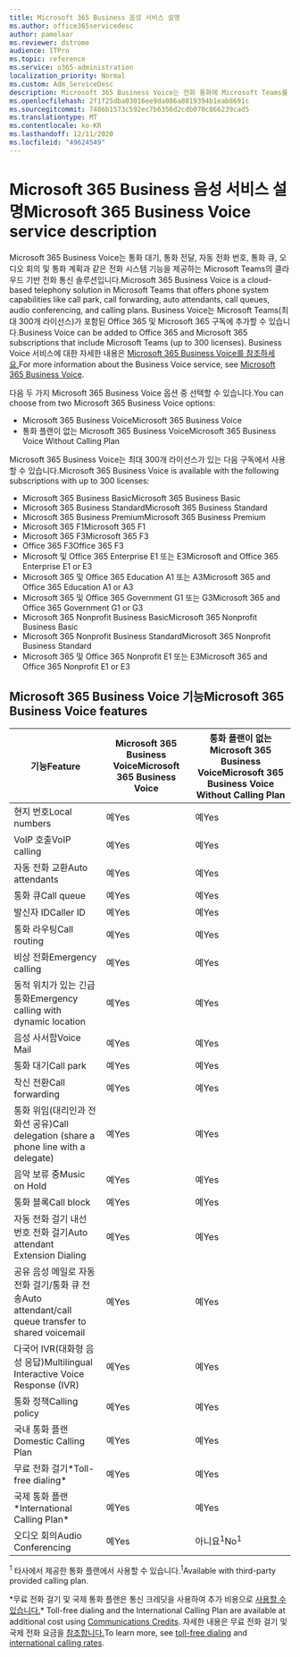 ```yaml
---
title: Microsoft 365 Business 음성 서비스 설명
ms.author: office365servicedesc
author: pamelaar
ms.reviewer: dstrome
audience: ITPro
ms.topic: reference
ms.service: o365-administration
localization_priority: Normal
ms.custom: Adm_ServiceDesc
description: Microsoft 365 Business Voice는 전화 통화에 Microsoft Teams를 사용할 수 있는 추가 기능 서비스입니다. 이는 전화 시스템, 국내 통화 플랜, SMS 및 오디오 회의를 결합합니다.
ms.openlocfilehash: 2f1f25dba03016ee9da086a8819394b1eab8691c
ms.sourcegitcommit: 7486b1573c592ec7b6356d2cdb070c866239cad5
ms.translationtype: MT
ms.contentlocale: ko-KR
ms.lasthandoff: 12/11/2020
ms.locfileid: "49624549"
---
```

# <a name="microsoft-365-business-voice-service-description"></a><span data-ttu-id="57707-104">Microsoft 365 Business 음성 서비스 설명</span><span class="sxs-lookup"><span data-stu-id="57707-104">Microsoft 365 Business Voice service description</span></span>

<span data-ttu-id="57707-105">Microsoft 365 Business Voice는 통화 대기, 통화 전달, 자동 전화 번호, 통화 큐, 오디오 회의 및 통화 계획과 같은 전화 시스템 기능을 제공하는 Microsoft Teams의 클라우드 기반 전화 통신 솔루션입니다.</span><span class="sxs-lookup"><span data-stu-id="57707-105">Microsoft 365 Business Voice is a cloud-based telephony solution in Microsoft Teams that offers phone system capabilities like call park, call forwarding, auto attendants, call queues, audio conferencing, and calling plans.</span></span> <span data-ttu-id="57707-106">Business Voice는 Microsoft Teams(최대 300개 라이선스)가 포함된 Office 365 및 Microsoft 365 구독에 추가할 수 있습니다.</span><span class="sxs-lookup"><span data-stu-id="57707-106">Business Voice can be added to Office 365 and Microsoft 365 subscriptions that include Microsoft Teams (up to 300 licenses).</span></span> <span data-ttu-id="57707-107">Business Voice 서비스에 대한 자세한 내용은 [Microsoft 365 Business Voice를 참조하세요.](https://docs.microsoft.com/MicrosoftTeams/business-voice/whats-business-voice)</span><span class="sxs-lookup"><span data-stu-id="57707-107">For more information about the Business Voice service, see [Microsoft 365 Business Voice](https://docs.microsoft.com/MicrosoftTeams/business-voice/whats-business-voice).</span></span>

<span data-ttu-id="57707-108">다음 두 가지 Microsoft 365 Business Voice 옵션 중 선택할 수 있습니다.</span><span class="sxs-lookup"><span data-stu-id="57707-108">You can choose from two Microsoft 365 Business Voice options:</span></span>

- <span data-ttu-id="57707-109">Microsoft 365 Business Voice</span><span class="sxs-lookup"><span data-stu-id="57707-109">Microsoft 365 Business Voice</span></span>
- <span data-ttu-id="57707-110">통화 플랜이 없는 Microsoft 365 Business Voice</span><span class="sxs-lookup"><span data-stu-id="57707-110">Microsoft 365 Business Voice Without Calling Plan</span></span>

<span data-ttu-id="57707-111">Microsoft 365 Business Voice는 최대 300개 라이선스가 있는 다음 구독에서 사용할 수 있습니다.</span><span class="sxs-lookup"><span data-stu-id="57707-111">Microsoft 365 Business Voice is available with the following subscriptions with up to 300 licenses:</span></span>

- <span data-ttu-id="57707-112">Microsoft 365 Business Basic</span><span class="sxs-lookup"><span data-stu-id="57707-112">Microsoft 365 Business Basic</span></span>
- <span data-ttu-id="57707-113">Microsoft 365 Business Standard</span><span class="sxs-lookup"><span data-stu-id="57707-113">Microsoft 365 Business Standard</span></span>
- <span data-ttu-id="57707-114">Microsoft 365 Business Premium</span><span class="sxs-lookup"><span data-stu-id="57707-114">Microsoft 365 Business Premium</span></span>
- <span data-ttu-id="57707-115">Microsoft 365 F1</span><span class="sxs-lookup"><span data-stu-id="57707-115">Microsoft 365 F1</span></span>
- <span data-ttu-id="57707-116">Microsoft 365 F3</span><span class="sxs-lookup"><span data-stu-id="57707-116">Microsoft 365 F3</span></span>
- <span data-ttu-id="57707-117">Office 365 F3</span><span class="sxs-lookup"><span data-stu-id="57707-117">Office 365 F3</span></span>
- <span data-ttu-id="57707-118">Microsoft 및 Office 365 Enterprise E1 또는 E3</span><span class="sxs-lookup"><span data-stu-id="57707-118">Microsoft and Office 365 Enterprise E1 or E3</span></span>
- <span data-ttu-id="57707-119">Microsoft 365 및 Office 365 Education A1 또는 A3</span><span class="sxs-lookup"><span data-stu-id="57707-119">Microsoft 365 and Office 365 Education A1 or A3</span></span>
- <span data-ttu-id="57707-120">Microsoft 365 및 Office 365 Government G1 또는 G3</span><span class="sxs-lookup"><span data-stu-id="57707-120">Microsoft 365 and Office 365 Government G1 or G3</span></span>
- <span data-ttu-id="57707-121">Microsoft 365 Nonprofit Business Basic</span><span class="sxs-lookup"><span data-stu-id="57707-121">Microsoft 365 Nonprofit Business Basic</span></span>
- <span data-ttu-id="57707-122">Microsoft 365 Nonprofit Business Standard</span><span class="sxs-lookup"><span data-stu-id="57707-122">Microsoft 365 Nonprofit Business Standard</span></span>
- <span data-ttu-id="57707-123">Microsoft 365 및 Office 365 Nonprofit E1 또는 E3</span><span class="sxs-lookup"><span data-stu-id="57707-123">Microsoft 365 and Office 365 Nonprofit E1 or E3</span></span>

## <a name="microsoft-365-business-voice-features"></a><span data-ttu-id="57707-124">Microsoft 365 Business Voice 기능</span><span class="sxs-lookup"><span data-stu-id="57707-124">Microsoft 365 Business Voice features</span></span>

| <span data-ttu-id="57707-125">기능</span><span class="sxs-lookup"><span data-stu-id="57707-125">Feature</span></span> | <span data-ttu-id="57707-126">Microsoft 365 Business Voice</span><span class="sxs-lookup"><span data-stu-id="57707-126">Microsoft 365 Business Voice</span></span> | <span data-ttu-id="57707-127">통화 플랜이 없는 Microsoft 365 Business Voice</span><span class="sxs-lookup"><span data-stu-id="57707-127">Microsoft 365 Business Voice Without Calling Plan</span></span> |
|--------------------------------------------------------|----------------------------------|-------------------------------------------------------|
| <span data-ttu-id="57707-128">현지 번호</span><span class="sxs-lookup"><span data-stu-id="57707-128">Local numbers</span></span>                                          | <span data-ttu-id="57707-129">예</span><span class="sxs-lookup"><span data-stu-id="57707-129">Yes</span></span>                              | <span data-ttu-id="57707-130">예</span><span class="sxs-lookup"><span data-stu-id="57707-130">Yes</span></span>                                                   |
| <span data-ttu-id="57707-131">VoIP 호출</span><span class="sxs-lookup"><span data-stu-id="57707-131">VoIP calling</span></span>                                           | <span data-ttu-id="57707-132">예</span><span class="sxs-lookup"><span data-stu-id="57707-132">Yes</span></span>                              | <span data-ttu-id="57707-133">예</span><span class="sxs-lookup"><span data-stu-id="57707-133">Yes</span></span>                                                   |
| <span data-ttu-id="57707-134">자동 전화 교환</span><span class="sxs-lookup"><span data-stu-id="57707-134">Auto attendants</span></span>                                        | <span data-ttu-id="57707-135">예</span><span class="sxs-lookup"><span data-stu-id="57707-135">Yes</span></span>                              | <span data-ttu-id="57707-136">예</span><span class="sxs-lookup"><span data-stu-id="57707-136">Yes</span></span>                                                   |
| <span data-ttu-id="57707-137">통화 큐</span><span class="sxs-lookup"><span data-stu-id="57707-137">Call queue</span></span>                                             | <span data-ttu-id="57707-138">예</span><span class="sxs-lookup"><span data-stu-id="57707-138">Yes</span></span>                              | <span data-ttu-id="57707-139">예</span><span class="sxs-lookup"><span data-stu-id="57707-139">Yes</span></span>                                                   |
| <span data-ttu-id="57707-140">발신자 ID</span><span class="sxs-lookup"><span data-stu-id="57707-140">Caller ID</span></span>                                              | <span data-ttu-id="57707-141">예</span><span class="sxs-lookup"><span data-stu-id="57707-141">Yes</span></span>                              | <span data-ttu-id="57707-142">예</span><span class="sxs-lookup"><span data-stu-id="57707-142">Yes</span></span>                                                   |
| <span data-ttu-id="57707-143">통화 라우팅</span><span class="sxs-lookup"><span data-stu-id="57707-143">Call routing</span></span>                                           | <span data-ttu-id="57707-144">예</span><span class="sxs-lookup"><span data-stu-id="57707-144">Yes</span></span>                              | <span data-ttu-id="57707-145">예</span><span class="sxs-lookup"><span data-stu-id="57707-145">Yes</span></span>                                                   |
| <span data-ttu-id="57707-146">비상 전화</span><span class="sxs-lookup"><span data-stu-id="57707-146">Emergency calling</span></span>                                      | <span data-ttu-id="57707-147">예</span><span class="sxs-lookup"><span data-stu-id="57707-147">Yes</span></span>                              | <span data-ttu-id="57707-148">예</span><span class="sxs-lookup"><span data-stu-id="57707-148">Yes</span></span>                                                   |
| <span data-ttu-id="57707-149">동적 위치가 있는 긴급 통화</span><span class="sxs-lookup"><span data-stu-id="57707-149">Emergency calling with dynamic location</span></span>                | <span data-ttu-id="57707-150">예</span><span class="sxs-lookup"><span data-stu-id="57707-150">Yes</span></span>                              | <span data-ttu-id="57707-151">예</span><span class="sxs-lookup"><span data-stu-id="57707-151">Yes</span></span>                                                   |
| <span data-ttu-id="57707-152">음성 사서함</span><span class="sxs-lookup"><span data-stu-id="57707-152">Voice Mail</span></span>                                             | <span data-ttu-id="57707-153">예</span><span class="sxs-lookup"><span data-stu-id="57707-153">Yes</span></span>                              | <span data-ttu-id="57707-154">예</span><span class="sxs-lookup"><span data-stu-id="57707-154">Yes</span></span>                                                   |
| <span data-ttu-id="57707-155">통화 대기</span><span class="sxs-lookup"><span data-stu-id="57707-155">Call park</span></span>                                              | <span data-ttu-id="57707-156">예</span><span class="sxs-lookup"><span data-stu-id="57707-156">Yes</span></span>                              | <span data-ttu-id="57707-157">예</span><span class="sxs-lookup"><span data-stu-id="57707-157">Yes</span></span>                                                   |
| <span data-ttu-id="57707-158">착신 전환</span><span class="sxs-lookup"><span data-stu-id="57707-158">Call forwarding</span></span>                                        | <span data-ttu-id="57707-159">예</span><span class="sxs-lookup"><span data-stu-id="57707-159">Yes</span></span>                              | <span data-ttu-id="57707-160">예</span><span class="sxs-lookup"><span data-stu-id="57707-160">Yes</span></span>                                                   |
| <span data-ttu-id="57707-161">통화 위임(대리인과 전화선 공유)</span><span class="sxs-lookup"><span data-stu-id="57707-161">Call delegation (share a phone line with a delegate)</span></span>   | <span data-ttu-id="57707-162">예</span><span class="sxs-lookup"><span data-stu-id="57707-162">Yes</span></span>                              | <span data-ttu-id="57707-163">예</span><span class="sxs-lookup"><span data-stu-id="57707-163">Yes</span></span>                                                   |
| <span data-ttu-id="57707-164">음악 보류 중</span><span class="sxs-lookup"><span data-stu-id="57707-164">Music on Hold</span></span>                                          | <span data-ttu-id="57707-165">예</span><span class="sxs-lookup"><span data-stu-id="57707-165">Yes</span></span>                              | <span data-ttu-id="57707-166">예</span><span class="sxs-lookup"><span data-stu-id="57707-166">Yes</span></span>                                                   |
| <span data-ttu-id="57707-167">통화 블록</span><span class="sxs-lookup"><span data-stu-id="57707-167">Call block</span></span>                                             | <span data-ttu-id="57707-168">예</span><span class="sxs-lookup"><span data-stu-id="57707-168">Yes</span></span>                              | <span data-ttu-id="57707-169">예</span><span class="sxs-lookup"><span data-stu-id="57707-169">Yes</span></span>                                                   |
| <span data-ttu-id="57707-170">자동 전화 걸기 내선 번호 전화 걸기</span><span class="sxs-lookup"><span data-stu-id="57707-170">Auto attendant Extension Dialing</span></span>                       | <span data-ttu-id="57707-171">예</span><span class="sxs-lookup"><span data-stu-id="57707-171">Yes</span></span>                              | <span data-ttu-id="57707-172">예</span><span class="sxs-lookup"><span data-stu-id="57707-172">Yes</span></span>                                                   |
| <span data-ttu-id="57707-173">공유 음성 메일로 자동 전화 걸기/통화 큐 전송</span><span class="sxs-lookup"><span data-stu-id="57707-173">Auto attendant/call queue transfer to shared voicemail</span></span> | <span data-ttu-id="57707-174">예</span><span class="sxs-lookup"><span data-stu-id="57707-174">Yes</span></span>                              | <span data-ttu-id="57707-175">예</span><span class="sxs-lookup"><span data-stu-id="57707-175">Yes</span></span>                                                   |
| <span data-ttu-id="57707-176">다국어 IVR(대화형 음성 응답)</span><span class="sxs-lookup"><span data-stu-id="57707-176">Multilingual Interactive Voice Response (IVR)</span></span>          | <span data-ttu-id="57707-177">예</span><span class="sxs-lookup"><span data-stu-id="57707-177">Yes</span></span>                              | <span data-ttu-id="57707-178">예</span><span class="sxs-lookup"><span data-stu-id="57707-178">Yes</span></span>                                                   |
| <span data-ttu-id="57707-179">통화 정책</span><span class="sxs-lookup"><span data-stu-id="57707-179">Calling policy</span></span>                                         | <span data-ttu-id="57707-180">예</span><span class="sxs-lookup"><span data-stu-id="57707-180">Yes</span></span>                              | <span data-ttu-id="57707-181">예</span><span class="sxs-lookup"><span data-stu-id="57707-181">Yes</span></span>                                                   |
| <span data-ttu-id="57707-182">국내 통화 플랜</span><span class="sxs-lookup"><span data-stu-id="57707-182">Domestic Calling Plan</span></span>                                  | <span data-ttu-id="57707-183">예</span><span class="sxs-lookup"><span data-stu-id="57707-183">Yes</span></span>                              | <span data-ttu-id="57707-184">예</span><span class="sxs-lookup"><span data-stu-id="57707-184">Yes</span></span>                                                    |
| <span data-ttu-id="57707-185">무료 전화 걸기\*</span><span class="sxs-lookup"><span data-stu-id="57707-185">Toll-free dialing\*</span></span>                                    | <span data-ttu-id="57707-186">예</span><span class="sxs-lookup"><span data-stu-id="57707-186">Yes</span></span>                              | <span data-ttu-id="57707-187">예</span><span class="sxs-lookup"><span data-stu-id="57707-187">Yes</span></span>                                                    |
| <span data-ttu-id="57707-188">국제 통화 플랜\*</span><span class="sxs-lookup"><span data-stu-id="57707-188">International Calling Plan\*</span></span>                           | <span data-ttu-id="57707-189">예</span><span class="sxs-lookup"><span data-stu-id="57707-189">Yes</span></span>                              | <span data-ttu-id="57707-190">예</span><span class="sxs-lookup"><span data-stu-id="57707-190">Yes</span></span>                                                    |
| <span data-ttu-id="57707-191">오디오 회의</span><span class="sxs-lookup"><span data-stu-id="57707-191">Audio Conferencing</span></span>                                     | <span data-ttu-id="57707-192">예</span><span class="sxs-lookup"><span data-stu-id="57707-192">Yes</span></span>                              | <span data-ttu-id="57707-193">아니요<sup>1</sup></span><span class="sxs-lookup"><span data-stu-id="57707-193">No<sup>1</sup></span></span>                                                   |

<span data-ttu-id="57707-194"><sup>1</sup> 타사에서 제공한 통화 플랜에서 사용할 수 있습니다.</span><span class="sxs-lookup"><span data-stu-id="57707-194"><sup>1</sup>Available with third-party provided calling plan.</span></span>

<span data-ttu-id="57707-195">\*무료 전화 걸기 및 국제 통화 플랜은 통신 크레딧을 사용하여 추가 비용으로 [사용할 수 있습니다.](https://docs.microsoft.com/microsoftteams/what-are-communications-credits)</span><span class="sxs-lookup"><span data-stu-id="57707-195">\* Toll-free dialing and the International Calling Plan are available at additional cost using [Communications Credits](https://docs.microsoft.com/microsoftteams/what-are-communications-credits).</span></span> <span data-ttu-id="57707-196">자세한 내용은 무료 [](https://docs.microsoft.com/microsoftteams/toll-free-dialing-limitations-and-restrictions) 전화 걸기 및 국제 전화 요금을 [참조합니다.](https://www.microsoft.com/microsoft-365/microsoft-teams/voice-calling?rtc=1#ow-download-rates)</span><span class="sxs-lookup"><span data-stu-id="57707-196">To learn more, see [toll-free dialing](https://docs.microsoft.com/microsoftteams/toll-free-dialing-limitations-and-restrictions) and [international calling rates](https://www.microsoft.com/microsoft-365/microsoft-teams/voice-calling?rtc=1#ow-download-rates).</span></span>
